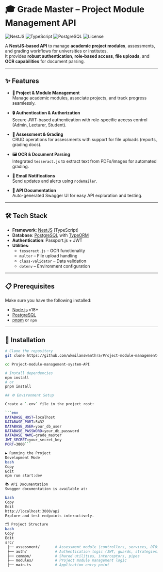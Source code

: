 # 🎓 Grade Master – Project Module Management API

![NestJS](https://img.shields.io/badge/NestJS-10.0-red?logo=nestjs) 
![TypeScript](https://img.shields.io/badge/TypeScript-5.0-blue?logo=typescript) 
![PostgreSQL](https://img.shields.io/badge/PostgreSQL-14+-blue?logo=postgresql)
![License](https://img.shields.io/badge/License-MIT-green)

A **NestJS-based API** to manage **academic project modules**, assessments, and grading workflows for universities or institutes.  
It provides **robust authentication**, **role-based access**, **file uploads**, and **OCR capabilities** for document parsing.

---

## ✨ Features

- **📂 Project & Module Management**  
  Manage academic modules, associate projects, and track progress seamlessly.

- **🔒 Authentication & Authorization**  
  Secure JWT-based authentication with role-specific access control (Admin, Lecturer, Student).

- **📝 Assessment & Grading**  
  CRUD operations for assessments with support for file uploads (reports, grading docs).

- **🖼 OCR & Document Parsing**  
  Integrated `tesseract.js` to extract text from PDFs/images for automated grading.

- **📧 Email Notifications**  
  Send updates and alerts using `nodemailer`.

- **📖 API Documentation**  
  Auto-generated Swagger UI for easy API exploration and testing.

---

## 🛠 Tech Stack

- **Framework**: [NestJS](https://nestjs.com/) (TypeScript)  
- **Database**: [PostgreSQL](https://www.postgresql.org/) with [TypeORM](https://typeorm.io/)  
- **Authentication**: Passport.js + JWT  
- **Utilities**:  
  - `tesseract.js` – OCR functionality  
  - `multer` – File upload handling  
  - `class-validator` – Data validation  
  - `dotenv` – Environment configuration  

---

## 📋 Prerequisites

Make sure you have the following installed:

- [Node.js](https://nodejs.org/) v18+  
- [PostgreSQL](https://www.postgresql.org/)  
- [pnpm](https://pnpm.io/) or `npm`

---

## 🚀 Installation

```bash
# Clone the repository
git clone https://github.com/wkmilanswanthra/Project-module-management-system-API.git

cd Project-module-management-system-API

# Install dependencies
npm install
# or
pnpm install

## ⚙️ Environment Setup

Create a `.env` file in the project root:

```env
DATABASE_HOST=localhost
DATABASE_PORT=5432
DATABASE_USER=your_db_user
DATABASE_PASSWORD=your_db_password
DATABASE_NAME=grade_master
JWT_SECRET=your_secret_key
PORT=3000```

▶️ Running the Project
Development Mode
bash
Copy
Edit
npm run start:dev

📚 API Documentation
Swagger documentation is available at:

bash
Copy
Edit
http://localhost:3000/api
Explore and test endpoints interactively.

🗂 Project Structure
bash
Copy
Edit
src/
 ├── assessment/       # Assessment module (controllers, services, DTOs)
 ├── auth/             # Authentication logic (JWT, guards, strategies)
 ├── common/           # Shared utilities, interceptors, pipes
 ├── modules/          # Project module management logic
 ├── main.ts           # Application entry point

